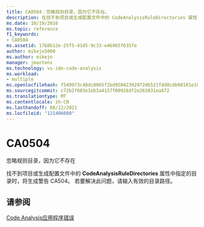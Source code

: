 ```yaml
---
title: CA0504：忽略规则目录，因为它不存在。
description: 在找不到项目或生成配置文件中的 CodeAnalysisRuleDirectories 属性中指定的目录时生成。
ms.date: 10/19/2016
ms.topic: reference
f1_keywords:
- CA0504
ms.assetid: 1768b12e-25f5-4145-9c33-e46965f635fe
author: mikejo5000
ms.author: mikejo
manager: jmartens
ms.technology: vs-ide-code-analysis
ms.workload:
- multiple
ms.openlocfilehash: f549973c48dc0065f2bd95042392972db521fdd0cdb98101e105b5d32dc02f86
ms.sourcegitcommit: c72b2f603e1eb3a4157f00926df2e263831ea472
ms.translationtype: MT
ms.contentlocale: zh-CN
ms.lasthandoff: 08/12/2021
ms.locfileid: "121406080"
---
```

# <a name="ca0504"></a>CA0504

忽略规则目录，因为它不存在

找不到项目或生成配置文件中的 **CodeAnalysisRuleDirectories** 属性中指定的目录时，将生成警告 CA504。 若要解决此问题，请输入有效的目录路径。

## <a name="see-also"></a>请参阅
[Code Analysis应用程序错误](../code-quality/code-analysis-application-errors.md)
